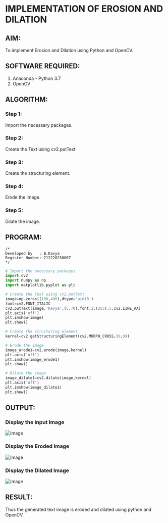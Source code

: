 # IMPLEMENTATION OF EROSION AND DILATION
## AIM:
To implement Erosion and Dilation using Python and OpenCV.
## SOFTWARE REQUIRED:
1. Anaconda - Python 3.7
2. OpenCV
## ALGORITHM:
### Step 1:
Import the necessary packages.
### Step 2:
Create the Text using cv2.putText
### Step 3:
Create the structuring element.
### Step 4:
Erode the image.
### Step 5:
Dilate the image.

## PROGRAM:
```
/*
Developed by   : B.Kavya
Register Number: 212220230007
*/
```
``` Python
# Import the necessary packages
import cv2
import numpy as np
import matplotlib.pyplot as plt

# Create the Text using cv2.putText
image=np.zeros((100,400),dtype='uint8')
font=cv2.FONT_ITALIC
cv2.putText(image,'Kavya',(5,70),font,2,(255),5,cv2.LINE_AA)
plt.axis('off')
plt.imshow(image)
plt.show()

# Create the structuring element
kernel=cv2.getStructuringElement(cv2.MORPH_CROSS,(9,9))

# Erode the image
image_erode1=cv2.erode(image,kernel)
plt.axis('off')
plt.imshow(image_erode1)
plt.show()

# Dilate the image
image_dilate1=cv2.dilate(image,kernel)
plt.axis('off')
plt.imshow(image_dilate1)
plt.show()
```
## OUTPUT:

### Display the input Image
![image](https://user-images.githubusercontent.com/75235813/169954859-a04004c3-102c-4284-94fa-e16f86f95f42.png)


### Display the Eroded Image
![image](https://user-images.githubusercontent.com/75235813/169954925-710f76bd-f606-4d76-8697-745f9afda452.png)


### Display the Dilated Image
![image](https://user-images.githubusercontent.com/75235813/169954965-640eed4a-a20e-4ced-b622-7cc83fbc8210.png)


## RESULT:
Thus the generated text image is eroded and dilated using python and OpenCV.
